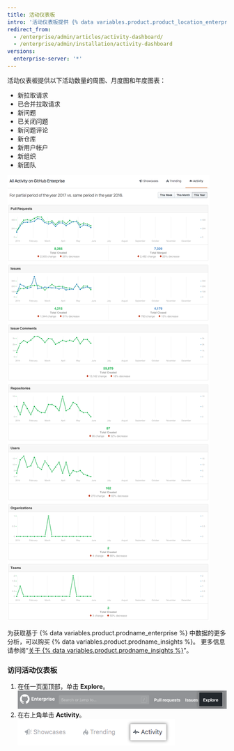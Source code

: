 ```yaml
---
title: 活动仪表板
intro: '活动仪表板提供 {% data variables.product.product_location_enterprise %} 上所有活动的概览。'
redirect_from:
  - /enterprise/admin/articles/activity-dashboard/
  - /enterprise/admin/installation/activity-dashboard
versions:
  enterprise-server: '*'
---
```


活动仪表板提供以下活动数量的周图、月度图和年度图表：
- 新拉取请求
- 已合并拉取请求
- 新问题
- 已关闭问题
- 新问题评论
- 新仓库
- 新用户帐户
- 新组织
- 新团队

![活动仪表板](/assets/images/enterprise/activity/activity-dashboard-yearly.png)

为获取基于 {% data variables.product.prodname_enterprise %} 中数据的更多分析，可以购买 {% data variables.product.prodname_insights %}。 更多信息请参阅“[关于 {% data variables.product.prodname_insights %}](/insights/installing-and-configuring-github-insights/about-github-insights)”。

### 访问活动仪表板

1. 在任一页面顶部，单击 **Explore**。 ![Explore 选项卡](/assets/images/enterprise/settings/ent-new-explore.png)
2. 在右上角单击 **Activity**。 ![Activity 按钮](/assets/images/enterprise/activity/activity-button.png)
